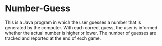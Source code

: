 # Number-Guess
This is a Java program in which the user guesses a number that is generated by the computer. With each correct guess, the user is informed whether the actual number is higher or lower. The number of guesses are tracked and reported at the end of each game.
